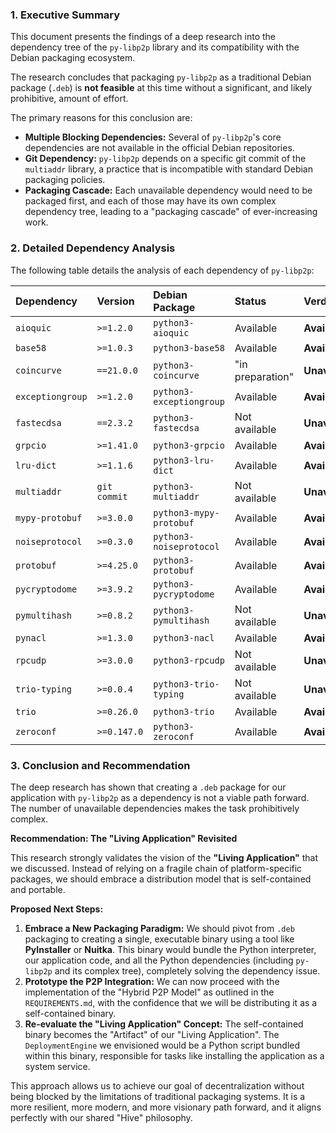 ### **1. Executive Summary**

This document presents the findings of a deep research into the dependency tree of the `py-libp2p` library and its compatibility with the Debian packaging ecosystem.

The research concludes that packaging `py-libp2p` as a traditional Debian package (`.deb`) is **not feasible** at this time without a significant, and likely prohibitive, amount of effort.

The primary reasons for this conclusion are:
*   **Multiple Blocking Dependencies:** Several of `py-libp2p`'s core dependencies are not available in the official Debian repositories.
*   **Git Dependency:** `py-libp2p` depends on a specific git commit of the `multiaddr` library, a practice that is incompatible with standard Debian packaging policies.
*   **Packaging Cascade:** Each unavailable dependency would need to be packaged first, and each of those may have its own complex dependency tree, leading to a "packaging cascade" of ever-increasing work.

### **2. Detailed Dependency Analysis**

The following table details the analysis of each dependency of `py-libp2p`:

| Dependency | Version | Debian Package | Status | Verdict |
| :--- | :--- | :--- | :--- | :--- |
| `aioquic` | `>=1.2.0` | `python3-aioquic` | Available | **Available** |
| `base58` | `>=1.0.3` | `python3-base58` | Available | **Available** |
| `coincurve` | `==21.0.0` | `python3-coincurve` | "in preparation" | **Unavailable/Blocker** |
| `exceptiongroup` | `>=1.2.0` | `python3-exceptiongroup` | Available | **Available** |
| `fastecdsa` | `==2.3.2` | `python3-fastecdsa` | Not available | **Unavailable/Blocker** |
| `grpcio` | `>=1.41.0` | `python3-grpcio` | Available | **Available** |
| `lru-dict` | `>=1.1.6` | `python3-lru-dict` | Available | **Available** |
| `multiaddr` | `git commit` | `python3-multiaddr` | Not available | **Unavailable/Blocker** |
| `mypy-protobuf` | `>=3.0.0` | `python3-mypy-protobuf` | Available | **Available** |
| `noiseprotocol` | `>=0.3.0` | `python3-noiseprotocol` | Available | **Available** |
| `protobuf` | `>=4.25.0` | `python3-protobuf` | Available | **Available** |
| `pycryptodome` | `>=3.9.2` | `python3-pycryptodome` | Available | **Available** |
| `pymultihash` | `>=0.8.2` | `python3-pymultihash` | Not available | **Unavailable/Blocker** |
| `pynacl` | `>=1.3.0` | `python3-nacl` | Available | **Available** |
| `rpcudp` | `>=3.0.0` | `python3-rpcudp` | Not available | **Unavailable/Blocker** |
| `trio-typing` | `>=0.0.4` | `python3-trio-typing` | Not available | **Unavailable/Blocker** |
| `trio` | `>=0.26.0` | `python3-trio` | Available | **Available** |
| `zeroconf` | `>=0.147.0` | `python3-zeroconf` | Available | **Available** |

### **3. Conclusion and Recommendation**

The deep research has shown that creating a `.deb` package for our application with `py-libp2p` as a dependency is not a viable path forward. The number of unavailable dependencies makes the task prohibitively complex.

**Recommendation: The "Living Application" Revisited**

This research strongly validates the vision of the **"Living Application"** that we discussed. Instead of relying on a fragile chain of platform-specific packages, we should embrace a distribution model that is self-contained and portable.

**Proposed Next Steps:**

1.  **Embrace a New Packaging Paradigm:** We should pivot from `.deb` packaging to creating a single, executable binary using a tool like **PyInstaller** or **Nuitka**. This binary would bundle the Python interpreter, our application code, and all the Python dependencies (including `py-libp2p` and its complex tree), completely solving the dependency issue.
2.  **Prototype the P2P Integration:** We can now proceed with the implementation of the "Hybrid P2P Model" as outlined in the `REQUIREMENTS.md`, with the confidence that we will be distributing it as a self-contained binary.
3.  **Re-evaluate the "Living Application" Concept:** The self-contained binary becomes the "Artifact" of our "Living Application". The `DeploymentEngine` we envisioned would be a Python script bundled within this binary, responsible for tasks like installing the application as a system service.

This approach allows us to achieve our goal of decentralization without being blocked by the limitations of traditional packaging systems. It is a more resilient, more modern, and more visionary path forward, and it aligns perfectly with our shared "Hive" philosophy.
